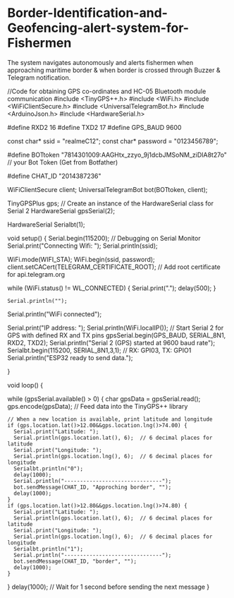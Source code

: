# Border-Identification-and-Geofencing-alert-system-for-Fishermen
The system navigates autonomously and alerts fishermen when approaching maritime border &amp; when border is crossed through Buzzer &amp; Telegram notification.

//Code for obtaining GPS co-ordinates and HC-05 Bluetooth module communication
#include <TinyGPS++.h>
#include <WiFi.h>
#include <WiFiClientSecure.h>
#include <UniversalTelegramBot.h>
#include <ArduinoJson.h>
#include <HardwareSerial.h>

#define RXD2 16
#define TXD2 17
#define GPS_BAUD 9600


const char* ssid = "realmeC12";
const char* password = "0123456789";

#define BOTtoken "7814301009:AAGHtx_zzyo_9j1dcbJMSoNM_ziDIA8t27o"  // your Bot Token (Get from Botfather)

#define CHAT_ID "2014387236"


WiFiClientSecure client;
UniversalTelegramBot bot(BOTtoken, client);

TinyGPSPlus gps;
// Create an instance of the HardwareSerial class for Serial 2
HardwareSerial gpsSerial(2);

HardwareSerial Serialbt(1);

void setup() {
  Serial.begin(115200); // Debugging on Serial Monitor
  Serial.print("Connecting Wifi: ");
  Serial.println(ssid);

  WiFi.mode(WIFI_STA);
  WiFi.begin(ssid, password);
  client.setCACert(TELEGRAM_CERTIFICATE_ROOT); // Add root certificate for api.telegram.org
  
  while (WiFi.status() != WL_CONNECTED) {
    Serial.print(".");
    delay(500);
  }

    Serial.println("");
  Serial.println("WiFi connected");

  
  Serial.print("IP address: ");
  Serial.println(WiFi.localIP());
  // Start Serial 2 for GPS with defined RX and TX pins
  gpsSerial.begin(GPS_BAUD, SERIAL_8N1, RXD2, TXD2);
  Serial.println("Serial 2 (GPS) started at 9600 baud rate");
  Serialbt.begin(115200, SERIAL_8N1,3,1); // RX: GPI03, TX: GPIO1
  Serial.println("ESP32 ready to send data.");

}

void loop() {
  
  while (gpsSerial.available() > 0) {
    char gpsData = gpsSerial.read();
    gps.encode(gpsData); // Feed data into the TinyGPS++ library

    // When a new location is available, print latitude and longitude
    if (gps.location.lat()>12.00&&gps.location.lng()>74.00) {
      Serial.print("Latitude: ");
      Serial.println(gps.location.lat(), 6);  // 6 decimal places for latitude
      Serial.print("Longitude: ");
      Serial.println(gps.location.lng(), 6);  // 6 decimal places for longitude
      Serialbt.println("0");
      delay(1000);
      Serial.println("-------------------------------");
      bot.sendMessage(CHAT_ID, "Approching border", "");
      delay(1000);
    }
    if (gps.location.lat()>12.80&&gps.location.lng()>74.80) {
      Serial.print("Latitude: ");
      Serial.println(gps.location.lat(), 6);  // 6 decimal places for latitude
      Serial.print("Longitude: ");
      Serial.println(gps.location.lng(), 6);  // 6 decimal places for longitude
      Serialbt.println("1");
      Serial.println("-------------------------------");
      bot.sendMessage(CHAT_ID, "border", "");
      delay(1000);
    }
    
  }
  delay(1000); // Wait for 1 second before sending the next message
}
